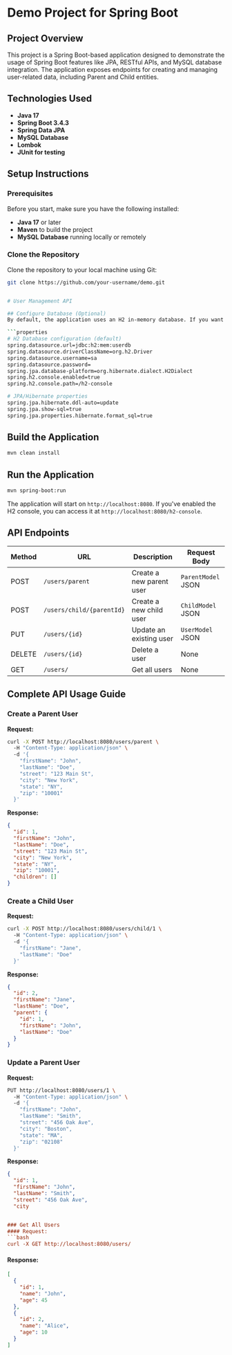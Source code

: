 # Demo Project for Spring Boot

## Project Overview
This project is a Spring Boot-based application designed to demonstrate the usage of Spring Boot features like JPA, RESTful APIs, and MySQL database integration. The application exposes endpoints for creating and managing user-related data, including Parent and Child entities.

## Technologies Used
- **Java 17**
- **Spring Boot 3.4.3**
- **Spring Data JPA**
- **MySQL Database**
- **Lombok**
- **JUnit for testing**

## Setup Instructions

### Prerequisites
Before you start, make sure you have the following installed:
- **Java 17** or later
- **Maven** to build the project
- **MySQL Database** running locally or remotely

### Clone the Repository
Clone the repository to your local machine using Git:

```bash
git clone https://github.com/your-username/demo.git


# User Management API

## Configure Database (Optional)
By default, the application uses an H2 in-memory database. If you want to use a different database, update the `application.properties` file in `src/main/resources/`:

```properties
# H2 Database configuration (default)
spring.datasource.url=jdbc:h2:mem:userdb
spring.datasource.driverClassName=org.h2.Driver
spring.datasource.username=sa
spring.datasource.password=
spring.jpa.database-platform=org.hibernate.dialect.H2Dialect
spring.h2.console.enabled=true
spring.h2.console.path=/h2-console

# JPA/Hibernate properties
spring.jpa.hibernate.ddl-auto=update
spring.jpa.show-sql=true
spring.jpa.properties.hibernate.format_sql=true
```

## Build the Application
```bash
mvn clean install
```

## Run the Application
```bash
mvn spring-boot:run
```

The application will start on `http://localhost:8080`. If you've enabled the H2 console, you can access it at `http://localhost:8080/h2-console`.

## API Endpoints
| Method | URL | Description | Request Body |
|--------|-----|-------------|--------------|
| POST | `/users/parent` | Create a new parent user | `ParentModel` JSON |
| POST | `/users/child/{parentId}` | Create a new child user | `ChildModel` JSON |
| PUT | `/users/{id}` | Update an existing user | `UserModel` JSON |
| DELETE | `/users/{id}` | Delete a user | None |
| GET | `/users/` | Get all users | None |

## Complete API Usage Guide

### Create a Parent User
**Request:**
```bash
curl -X POST http://localhost:8080/users/parent \  
  -H "Content-Type: application/json" \  
  -d '{
    "firstName": "John",
    "lastName": "Doe",
    "street": "123 Main St",
    "city": "New York",
    "state": "NY",
    "zip": "10001"
  }'
```

**Response:**
```json
{
  "id": 1,
  "firstName": "John",
  "lastName": "Doe",
  "street": "123 Main St",
  "city": "New York",
  "state": "NY",
  "zip": "10001",
  "children": []
}
```

### Create a Child User
**Request:**
```bash
curl -X POST http://localhost:8080/users/child/1 \  
  -H "Content-Type: application/json" \  
  -d '{
    "firstName": "Jane",
    "lastName": "Doe"
  }'
```

**Response:**
```json
{
  "id": 2,
  "firstName": "Jane",
  "lastName": "Doe",
  "parent": {
    "id": 1,
    "firstName": "John",
    "lastName": "Doe"
  }
}
```

### Update a Parent User
**Request:**
```bash
PUT http://localhost:8080/users/1 \  
  -H "Content-Type: application/json" \  
  -d '{
    "firstName": "John",
    "lastName": "Smith",
    "street": "456 Oak Ave",
    "city": "Boston",
    "state": "MA",
    "zip": "02108"
  }'
```

**Response:**
```json
{
  "id": 1,
  "firstName": "John",
  "lastName": "Smith",
  "street": "456 Oak Ave",
  "city


### Get All Users
#### Request:
```bash
curl -X GET http://localhost:8080/users/
```
#### Response:
```json
[
  {
    "id": 1,
    "name": "John",
    "age": 45
  },
  {
    "id": 2,
    "name": "Alice",
    "age": 10
  }
]
```
